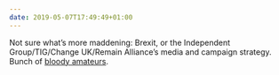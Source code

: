```yaml
---
date: 2019-05-07T17:49:49+01:00
---
```

Not sure what’s more maddening: Brexit, or the Independent Group/TIG/Change UK/Remain Alliance’s media and campaign strategy. Bunch of [bloody amateurs](https://twitter.com/forchange_now/status/1125795251678056449).